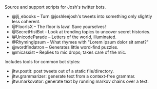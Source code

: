 Source and support scripts for Josh's twitter bots.

* @jlj\_ebooks – Turn @joshleejosh's tweets into something only slightly less coherent.
* @FloorIsX – The floor is lava! Save yourselves!
* @SecretHistBot - Look at trending topics to uncover secret histories.
* @UnicodeParade – Letters of the world, illuminated.
* @RhymingIpsum - What rhymes with "Lorem ipsum dolor sit amet?"
* @wordfindatron – Generates little word-find puzzles.
* @micassist – Replies to mic drops; takes care of the mic.

Includes tools for common bot styles:

* jltw.postit: post tweets out of a static file/directory.
* jltw.grammarizer: generate text from a context-free grammar.
* jltw.markovator: generate text by running markov chains over a text.

